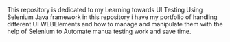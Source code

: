 This repository is dedicated to my Learning towards UI Testing Using Selenium Java framework in this repository i have my portfolio of handling different UI WEBElements and how to manage and manipulate them with the help of Selenium to Automate manua testing work and save time.
